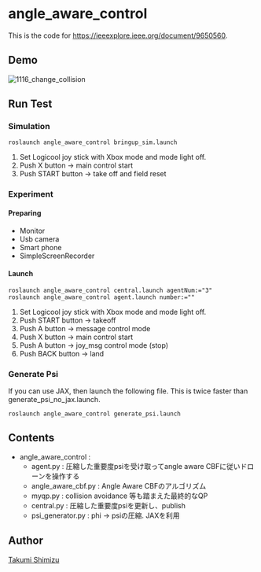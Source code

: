 # angle_aware_control
This is the code for https://ieeexplore.ieee.org/document/9650560.

## Demo
![1116_change_collision](https://user-images.githubusercontent.com/49784413/206047065-01c0877c-09a7-4913-9dfe-65a860c4a7cf.gif)

## Run Test
### Simulation
```
roslaunch angle_aware_control bringup_sim.launch
```
1. Set Logicool joy stick with Xbox mode and mode light off.
1. Push X button -> main control start
1. Push START button -> take off and field reset

### Experiment
#### Preparing
- Monitor
- Usb camera
- Smart phone
- SimpleScreenRecorder

#### Launch
```
roslaunch angle_aware_control central.launch agentNum:="3"
roslaunch angle_aware_control agent.launch number:=""
```
1. Set Logicool joy stick with Xbox mode and mode light off.
1. Push START button -> takeoff
1. Push A button -> message control mode
1. Push X button -> main control start
1. Push A button -> joy_msg control mode (stop)
1. Push BACK button -> land


### Generate Psi
If you can use JAX, then launch the following file. This is twice faster than generate_psi_no_jax.launch.
```
roslaunch angle_aware_control generate_psi.launch
```


## Contents
- angle_aware_control :
    - agent.py :  圧縮した重要度psiを受け取ってangle aware CBFに従いドローンを操作する
    - angle_aware_cbf.py : Angle Aware CBFのアルゴリズム
    - myqp.py : collision avoidance 等も踏まえた最終的なQP
    - central.py : 圧縮した重要度psiを更新し、publish
    - psi_generator.py : phi -> psiの圧縮. JAXを利用



## Author

[Takumi Shimizu](https://github.com/tashiwater)

